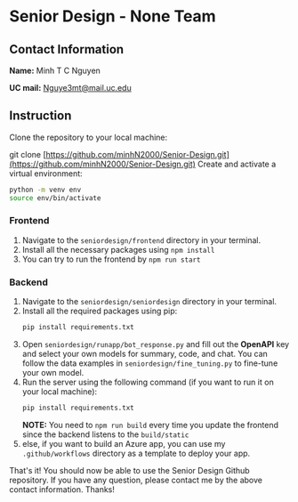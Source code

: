 
# Senior Design - **None** Team

## Contact Information

**Name:** Minh T C Nguyen

**UC mail:** Nguye3mt@mail.uc.edu

## Instruction
Clone the repository to your local machine:

git clone [https://github.com/minhN2000/Senior-Design.git](https://github.com/minhN2000/Senior-Design.git)
Create and activate a virtual environment: 
```bash
python -m venv env
source env/bin/activate
```

### Frontend
1. Navigate to the `seniordesign/frontend` directory in your terminal.
2.  Install all the necessary packages using `npm install`
3.  You can try to run the frontend by `npm run start`
### Backend
1. Navigate to the `seniordesign/seniordesign` directory in your terminal.
2. Install all the required packages using pip:
	```bash
	pip install requirements.txt
	```
3. Open `seniordesign/runapp/bot_response.py` and fill out the **OpenAPI** key  and  select your own models for summary, code, and chat. You can follow the data examples in `seniordesign/fine_tuning.py` to fine-tune your own model.
4. Run the server using the following command (if you want to run it on your local machine):
	```bash
	pip install requirements.txt
	```
	**NOTE:** You need to `npm run build` every time you update the frontend since the backend listens to the `build/static`
5. else, if you want to build an Azure app, you can use my `.github/workflows` directory as a template to deploy your app.

That's it! You should now be able to use the Senior Design Github repository. If you have any question, please contact me by the above contact information. Thanks!
